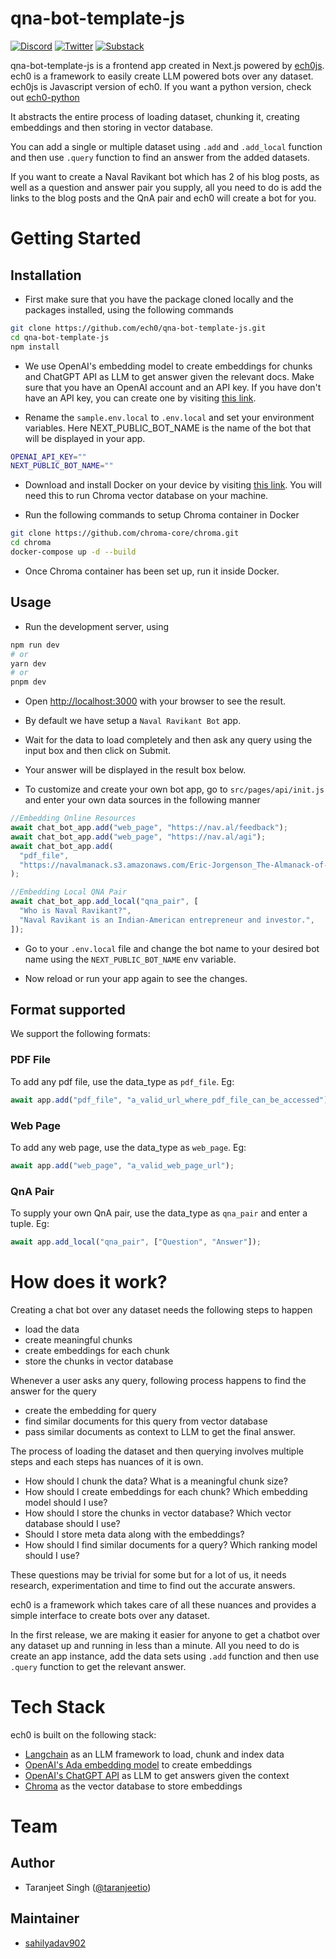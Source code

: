 # qna-bot-template-js

[![Discord](https://dcbadge.vercel.app/api/server/nhvCbCtKV?style=flat)](https://discord.gg/6PzXDgEjG5)
[![Twitter](https://img.shields.io/twitter/follow/ech0)](https://twitter.com/ech0)
[![Substack](https://img.shields.io/badge/Substack-%23006f5c.svg?logo=substack)](https://ech0.substack.com/)

qna-bot-template-js is a frontend app created in Next.js powered by [ech0js](https://github.com/ech0/ech0js). ech0 is a framework to easily create LLM powered bots over any dataset. ech0js is Javascript version of ech0. If you want a python version, check out [ech0-python](https://github.com/ech0/ech0)

It abstracts the entire process of loading dataset, chunking it, creating embeddings and then storing in vector database.

You can add a single or multiple dataset using `.add` and `.add_local` function and then use `.query` function to find an answer from the added datasets.

If you want to create a Naval Ravikant bot which has 2 of his blog posts, as well as a question and answer pair you supply, all you need to do is add the links to the blog posts and the QnA pair and ech0 will create a bot for you.

# Getting Started

## Installation

- First make sure that you have the package cloned locally and the packages installed, using the following commands

```bash
git clone https://github.com/ech0/qna-bot-template-js.git
cd qna-bot-template-js
npm install
```

- We use OpenAI's embedding model to create embeddings for chunks and ChatGPT API as LLM to get answer given the relevant docs. Make sure that you have an OpenAI account and an API key. If you have don't have an API key, you can create one by visiting [this link](https://platform.openai.com/account/api-keys).

- Rename the `sample.env.local` to `.env.local` and set your environment variables. Here NEXT_PUBLIC_BOT_NAME is the name of the bot that will be displayed in your app.

```bash
OPENAI_API_KEY=""
NEXT_PUBLIC_BOT_NAME=""
```

- Download and install Docker on your device by visiting [this link](https://www.docker.com/). You will need this to run Chroma vector database on your machine.

- Run the following commands to setup Chroma container in Docker

```bash
git clone https://github.com/chroma-core/chroma.git
cd chroma
docker-compose up -d --build
```

- Once Chroma container has been set up, run it inside Docker.

## Usage

- Run the development server, using

```bash
npm run dev
# or
yarn dev
# or
pnpm dev
```

- Open [http://localhost:3000](http://localhost:3000) with your browser to see the result.

- By default we have setup a `Naval Ravikant Bot` app.

- Wait for the data to load completely and then ask any query using the input box and then click on Submit.

- Your answer will be displayed in the result box below.

- To customize and create your own bot app, go to `src/pages/api/init.js` and enter your own data sources in the following manner

```js
//Embedding Online Resources
await chat_bot_app.add("web_page", "https://nav.al/feedback");
await chat_bot_app.add("web_page", "https://nav.al/agi");
await chat_bot_app.add(
  "pdf_file",
  "https://navalmanack.s3.amazonaws.com/Eric-Jorgenson_The-Almanack-of-Naval-Ravikant_Final.pdf"
);

//Embedding Local QNA Pair
await chat_bot_app.add_local("qna_pair", [
  "Who is Naval Ravikant?",
  "Naval Ravikant is an Indian-American entrepreneur and investor.",
]);
```

- Go to your `.env.local` file and change the bot name to your desired bot name using the `NEXT_PUBLIC_BOT_NAME` env variable.

- Now reload or run your app again to see the changes.

## Format supported

We support the following formats:

### PDF File

To add any pdf file, use the data_type as `pdf_file`. Eg:

```javascript
await app.add("pdf_file", "a_valid_url_where_pdf_file_can_be_accessed");
```

### Web Page

To add any web page, use the data_type as `web_page`. Eg:

```javascript
await app.add("web_page", "a_valid_web_page_url");
```

### QnA Pair

To supply your own QnA pair, use the data_type as `qna_pair` and enter a tuple. Eg:

```javascript
await app.add_local("qna_pair", ["Question", "Answer"]);
```

# How does it work?

Creating a chat bot over any dataset needs the following steps to happen

- load the data
- create meaningful chunks
- create embeddings for each chunk
- store the chunks in vector database

Whenever a user asks any query, following process happens to find the answer for the query

- create the embedding for query
- find similar documents for this query from vector database
- pass similar documents as context to LLM to get the final answer.

The process of loading the dataset and then querying involves multiple steps and each steps has nuances of it is own.

- How should I chunk the data? What is a meaningful chunk size?
- How should I create embeddings for each chunk? Which embedding model should I use?
- How should I store the chunks in vector database? Which vector database should I use?
- Should I store meta data along with the embeddings?
- How should I find similar documents for a query? Which ranking model should I use?

These questions may be trivial for some but for a lot of us, it needs research, experimentation and time to find out the accurate answers.

ech0 is a framework which takes care of all these nuances and provides a simple interface to create bots over any dataset.

In the first release, we are making it easier for anyone to get a chatbot over any dataset up and running in less than a minute. All you need to do is create an app instance, add the data sets using `.add` function and then use `.query` function to get the relevant answer.

# Tech Stack

ech0 is built on the following stack:

- [Langchain](https://github.com/hwchase17/langchain) as an LLM framework to load, chunk and index data
- [OpenAI's Ada embedding model](https://platform.openai.com/docs/guides/embeddings) to create embeddings
- [OpenAI's ChatGPT API](https://platform.openai.com/docs/guides/gpt/chat-completions-api) as LLM to get answers given the context
- [Chroma](https://github.com/chroma-core/chroma) as the vector database to store embeddings

# Team

## Author

- Taranjeet Singh ([@taranjeetio](https://twitter.com/taranjeetio))

## Maintainer

- [sahilyadav902](https://github.com/sahilyadav902)
